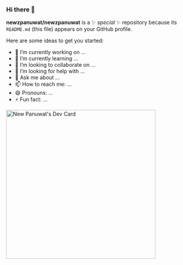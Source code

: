 ### Hi there 👋


**newzpanuwat/newzpanuwat** is a ✨ _special_ ✨ repository because its `README.md` (this file) appears on your GitHub profile.

Here are some ideas to get you started:

- 🔭 I’m currently working on ...
- 🌱 I’m currently learning ...
- 👯 I’m looking to collaborate on ...
- 🤔 I’m looking for help with ...
- 💬 Ask me about ...
- 📫 How to reach me: ...
- 😄 Pronouns: ...
- ⚡ Fun fact: ...

<a href="https://app.daily.dev/newzpanuwat"><img src="https://api.daily.dev/devcards/647ec187ded4412eba8653827bd26685.png?r=5ad" width="400" alt="New Panuwat's Dev Card"/></a>
